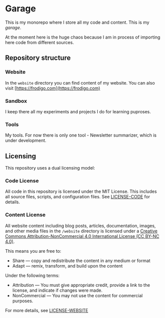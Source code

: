 # Garage

This is my monorepo where I store all my code and content. This is my *garage*.

At the moment here is the huge chaos because I am in process of importing here code from different sources.

## Repository structure

### Website

In the `website` directory you can find content of my website. You can also visit [https://frodigo.com](https://frodigo.com)

### Sandbox

I keep there all my experiments and projects I do for learning puproses.

### Tools

My tools. For now there is only one tool - Newsletter summarizer, which is under development.

## Licensing

This repository uses a dual licensing model:

### Code License

All code in this repository is licensed under the MIT License. This includes all source files, scripts, and configuration files. See [LICENSE-CODE](LICENSE-CODE) for details.

### Content License

All website content including blog posts, articles, documentation, images, and other media files in the `/website` directory is licensed under a [Creative Commons Attribution-NonCommercial 4.0 International License (CC BY-NC 4.0)](https://creativecommons.org/licenses/by-nc/4.0/).

This means you are free to:

- Share — copy and redistribute the content in any medium or format
- Adapt — remix, transform, and build upon the content

Under the following terms:

- Attribution — You must give appropriate credit, provide a link to the license, and indicate if changes were made.
- NonCommercial — You may not use the content for commercial purposes.

For more details, see  [LICENSE-WEBSITE](./website/LICENSE-WEBSITE)
